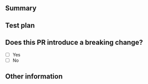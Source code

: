 <!-- Thanks for submitting a pull request! Please provide enough information so that others can review your pull request. -->

## Summary

<!-- Explain the **motivation** for making this change. What existing problem does the pull request solve? -->


## Test plan

<!-- Demonstrate the code is solid. Example: The exact commands you ran and their output, screenshots / videos if the pull request changes UI. -->


## Does this PR introduce a breaking change?

- [ ] Yes
- [ ] No

<!-- If this PR contains a breaking change, please describe the impact and migration plan -->


## Other information

